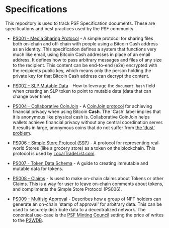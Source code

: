 # Specifications
This repository is used to track PSF Specification documents. These are specifications and best practices used by the PSF community.

- [PS001 - Media Sharing Protocol](./ps001-media-sharing.md) - A simple protocol for sharing files both on-chain and off-chain with people using a Bitcoin Cash address as an identity. This specification defines a system that functions very much like email, using Bitcoin Cash addresses in place of an email address. It defines how to pass arbitrary messages and files of any size to the recipient. This content can be end-to-end (e2e) encrypted with the recipients public key, which means only the person holding the private key for that Bitcoin Cash address can decrypt the content.

- [PS002 - SLP Mutable Data](./ps002-slp-mutable-data.md) - How to leverage the `document hash` field when creating an SLP token to point to mutable data (data that can change over time).

- [PS004 - Collaborative CoinJoin](./ps004-collaborative-coinjoin.md) - A [CoinJoin protocol](https://en.bitcoin.it/wiki/CoinJoin) for achieving financial privacy when using Bitcoin **Cash**. The 'Cash' label implies that it is anonymous like physical cash is. Collaborative CoinJoin helps wallets achieve financial privacy without any central coordination server. It results in large, anonymous coins that do not suffer from [the 'dust' problem](https://academy.binance.com/en/articles/what-is-a-dusting-attack).

- [PS006 - Simple Store Protocol (SSP)](./ps006-simple-store-protocol.md) - A protocol for representing real-world Stores (like a grocery store) as a token on the blockchain. This protocol is used by [LocalTradeList.com](http://localtradelist.com).

- [PS007 - Token Data Schema](./ps007-token-data-schema.md) - A guide to creating immutable and mutable data for tokens.

- [PS008 - Claims]('./ps008-claims.md') - Is used to make on-chain claims about Tokens or other Claims. This is a way for user to leave on-chain comments about tokens, and compliments the Simple Store Protocol (PS006).

- [PS009 - Multisig Approval](./ps009-multisig-approval.md) - Describes how a group of NFT holders can generate an on-chain 'stamp of approval' for arbitrary data. This can be used to securely distribute data to a decentralized network. The cononical use-case is the [PSF Minting Council](https://psfoundation.info/governance/minting-council) setting the price of writes to the [P2WDB](https://p2wdb.com).
